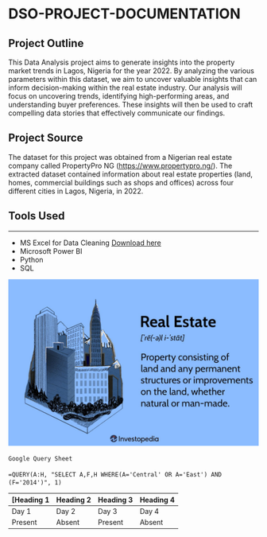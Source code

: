 # DSO-PROJECT-DOCUMENTATION

## **Project Outline**
This Data Analysis project aims to generate insights into the property market trends in Lagos, Nigeria for the year 2022. By analyzing the various parameters within this dataset, we aim to uncover valuable insights that can inform decision-making within the real estate industry.  Our analysis will focus on uncovering trends, identifying high-performing areas, and understanding buyer preferences.  These insights will then be used to craft compelling data stories that effectively communicate our findings.

## Project Source
The dataset for this project was obtained from a Nigerian real estate company called PropertyPro NG (https://www.propertypro.ng/). The extracted dataset contained information about real estate properties (land, homes, commercial buildings such as shops and offices) across four different cities in Lagos, Nigeria, in 2022.

## Tools Used
---

- MS Excel for Data Cleaning [Download here](https://www.microsoft.com)
- Microsoft Power BI
- Python
- SQL
  
![](REAL.jpg)


```
Google Query Sheet

=QUERY(A:H, "SELECT A,F,H WHERE(A='Central' OR A='East') AND (F='2014')", 1)

```


[Heading 1 | Heading 2| Heading 3| Heading 4|
|--------|-----------|-----------|---------|
|Day 1|Day 2|Day 3|Day 4|
|Present| Absent| Present| Absent|
